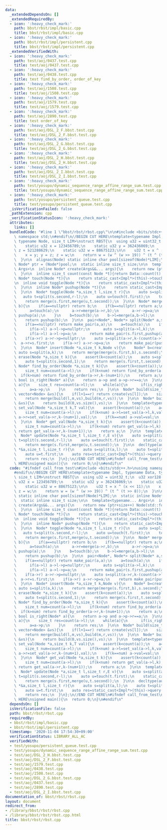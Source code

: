```yaml
---
data:
  _extendedDependsOn: []
  _extendedRequiredBy:
  - icon: ':heavy_check_mark:'
    path: bbst/rbst/impl/basic.cpp
    title: bbst/rbst/impl/basic.cpp
  - icon: ':heavy_check_mark:'
    path: bbst/rbst/impl/persistent.cpp
    title: bbst/rbst/impl/persistent.cpp
  _extendedVerifiedWith:
  - icon: ':heavy_check_mark:'
    path: test/aoj/0437.test.cpp
    title: test/aoj/0437.test.cpp
  - icon: ':heavy_check_mark:'
    path: test/aoj/0438.test.cpp
    title: test find_by_order, order_of_key
  - icon: ':heavy_check_mark:'
    path: test/aoj/1508.test.cpp
    title: test/aoj/1508.test.cpp
  - icon: ':heavy_check_mark:'
    path: test/aoj/1579.test.cpp
    title: test/aoj/1579.test.cpp
  - icon: ':heavy_check_mark:'
    path: test/aoj/2890.test.cpp
    title: test order_of_key
  - icon: ':heavy_check_mark:'
    path: test/aoj/DSL_2_F.bbst.test.cpp
    title: test/aoj/DSL_2_F.bbst.test.cpp
  - icon: ':heavy_check_mark:'
    path: test/aoj/DSL_2_G.bbst.test.cpp
    title: test/aoj/DSL_2_G.bbst.test.cpp
  - icon: ':heavy_check_mark:'
    path: test/aoj/DSL_2_H.bbst.test.cpp
    title: test/aoj/DSL_2_H.bbst.test.cpp
  - icon: ':heavy_check_mark:'
    path: test/aoj/DSL_2_I.bbst.test.cpp
    title: test/aoj/DSL_2_I.bbst.test.cpp
  - icon: ':heavy_check_mark:'
    path: test/yosupo/dynamic_sequence_range_affine_range_sum.test.cpp
    title: test/yosupo/dynamic_sequence_range_affine_range_sum.test.cpp
  - icon: ':heavy_check_mark:'
    path: test/yosupo/persistent_queue.test.cpp
    title: test/yosupo/persistent_queue.test.cpp
  _isVerificationFailed: false
  _pathExtension: cpp
  _verificationStatusIcon: ':heavy_check_mark:'
  attributes:
    links: []
  bundledCode: "#line 1 \"bbst/rbst/rbst.cpp\"\n\n#include <bits/stdc++.h>\nusing\
    \ namespace std;\n#endif\n//BEGIN CUT HERE\ntemplate<typename Impl, typename Data,\
    \ typename Node, size_t LIM>\nstruct RBST{\n  using u32 = uint32_t;\n  u32 xor128(){\n\
    \    static u32 x = 123456789;\n    static u32 y = 362436069;\n    static u32\
    \ z = 521288629;\n    static u32 w = 88675123;\n\n    u32 t = x ^ (x << 11);\n\
    \    x = y; y = z; z = w;\n    return w = (w ^ (w >> 19)) ^ (t ^ (t >> 8));\n\
    \  }\n\n  alignas(Node) static inline char pool[sizeof(Node)*LIM];\n  static inline\
    \ Node* ptr = (Node*)pool;\n  static inline size_t size;\n\n  template<typename...\
    \ Args>\n  inline Node* create(Args&&... args){\n    return new (ptr+size++) Node(std::forward<Args>(args)...);\n\
    \  }\n\n  inline size_t count(const Node *t){return Data::count(t);}\n\n  inline\
    \ Node* touch(Node *t){\n    return static_cast<Impl*>(this)->touch(t);\n  }\n\
    \n  inline void toggle(Node *t){\n    return static_cast<Impl*>(this)->toggle(t);\n\
    \  }\n\n  inline Node* pushup(Node *t){\n    return static_cast<Impl*>(this)->pushup(t);\n\
    \  }\n\n  Node* toggle(Node *a,size_t l,size_t r){\n    auto s=split(a,l);\n \
    \   auto t=split(s.second,r-l);\n    auto u=touch(t.first);\n    toggle(u);\n\
    \    return merge(s.first,merge(u,t.second));\n  }\n\n  Node* merge(Node* a,Node*\
    \ b){\n    if(a==nullptr) return b;\n    if(b==nullptr) return a;\n    if(xor128()%(count(a)+count(b))<count(a)){\n\
    \      a=touch(a);\n      a->r=merge(a->r,b);\n      a->r->p=a;\n      return\
    \ pushup(a);\n    }\n    b=touch(b);\n    b->l=merge(a,b->l);\n    b->l->p=b;\n\
    \    return pushup(b);\n  }\n\n  pair<Node*, Node*> split(Node* a,size_t k){\n\
    \    if(a==nullptr) return make_pair(a,a);\n    a=touch(a);\n    if(k<=count(a->l)){\n\
    \      if(a->l) a->l->p=nullptr;\n      auto s=split(a->l,k);\n      a->l=s.second;\n\
    \      if(a->l) a->l->p=a;\n      return make_pair(s.first,pushup(a));\n    }\n\
    \    if(a->r) a->r->p=nullptr;\n    auto s=split(a->r,k-(count(a->l)+1));\n  \
    \  a->r=s.first;\n    if(a->r) a->r->p=a;\n    return make_pair(pushup(a),s.second);\n\
    \  }\n\n  Node* insert(Node *a,size_t k,Node v){\n    Node* b=create(v);\n   \
    \ auto s=split(a,k);\n    return merge(merge(s.first,b),s.second);\n  }\n\n  Node*\
    \ erase(Node *a,size_t k){\n    assert(k<count(a));\n    auto s=split(a,k);\n\
    \    auto t=split(s.second,1);\n    return merge(s.first,t.second);\n  }\n\n \
    \ Node* find_by_order(Node *a,size_t k){\n    assert(k<count(a));\n    a=touch(a);\n\
    \    size_t num=count(a->l);\n    if(k<num) return find_by_order(a->l,k);\n  \
    \  if(k>num) return find_by_order(a->r,k-(num+1));\n    return a;\n  }\n\n  inline\
    \ bool is_right(Node* a){\n    return a->p and a->p->r==a;\n  }\n\n  size_t order_of_key(Node*\
    \ a){\n    size_t res=count(a->l);\n    while(a){\n      if(is_right(a)) res+=count(a->p->l)+1;\n\
    \      a=a->p;\n    }\n    return res;\n  }\n\n  Node* build(size_t l,size_t r,const\
    \ vector<Node> &vs){\n    if(l+1==r) return create(vs[l]);\n    size_t m=(l+r)>>1;\n\
    \    return merge(build(l,m,vs),build(m,r,vs));\n  }\n\n  Node* build(const vector<Node>\
    \ &vs){\n    return build(0,vs.size(),vs);\n  }\n\n  template<typename T>\n  Node*\
    \ set_val(Node *a,size_t k,T val){\n    assert(k<count(a));\n    a=touch(a);\n\
    \    size_t num=count(a->l);\n    if(k<num) a->l=set_val(a->l,k,val);\n    if(k>num)\
    \ a->r=set_val(a->r,k-(num+1),val);\n    if(k==num) a->val=val;\n    return pushup(a);\n\
    \  }\n\n  Node* get_val(Node *a,size_t k){\n    assert(k<count(a));\n    a=touch(a);\n\
    \    size_t num=count(a->l);\n    if(k<num) return get_val(a->l,k);\n    if(k>num)\
    \ return get_val(a->r,k-(num+1));\n    return a;\n  }\n\n  template<typename E>\n\
    \  Node* update(Node *a,size_t l,size_t r,E v){\n    auto s=split(a,l);\n    auto\
    \ t=split(s.second,r-l);\n    auto u=touch(t.first);\n    static_cast<Impl*>(this)->propagate(u,v);\n\
    \    return merge(s.first,merge(u,t.second));\n  }\n\n  decltype(auto) query(Node\
    \ *&a,size_t l,size_t r){\n    auto s=split(a,l);\n    auto t=split(s.second,r-l);\n\
    \    auto u=t.first;\n    auto res=static_cast<Impl*>(this)->query(u);\n    a=merge(s.first,merge(u,t.second));\n\
    \    return res;\n  }\n};\n//END CUT HERE\n#ifndef call_from_test\n//INSERT ABOVE\
    \ HERE\nsigned main(){\n  return 0;\n}\n#endif\n"
  code: "#ifndef call_from_test\n#include <bits/stdc++.h>\nusing namespace std;\n\
    #endif\n//BEGIN CUT HERE\ntemplate<typename Impl, typename Data, typename Node,\
    \ size_t LIM>\nstruct RBST{\n  using u32 = uint32_t;\n  u32 xor128(){\n    static\
    \ u32 x = 123456789;\n    static u32 y = 362436069;\n    static u32 z = 521288629;\n\
    \    static u32 w = 88675123;\n\n    u32 t = x ^ (x << 11);\n    x = y; y = z;\
    \ z = w;\n    return w = (w ^ (w >> 19)) ^ (t ^ (t >> 8));\n  }\n\n  alignas(Node)\
    \ static inline char pool[sizeof(Node)*LIM];\n  static inline Node* ptr = (Node*)pool;\n\
    \  static inline size_t size;\n\n  template<typename... Args>\n  inline Node*\
    \ create(Args&&... args){\n    return new (ptr+size++) Node(std::forward<Args>(args)...);\n\
    \  }\n\n  inline size_t count(const Node *t){return Data::count(t);}\n\n  inline\
    \ Node* touch(Node *t){\n    return static_cast<Impl*>(this)->touch(t);\n  }\n\
    \n  inline void toggle(Node *t){\n    return static_cast<Impl*>(this)->toggle(t);\n\
    \  }\n\n  inline Node* pushup(Node *t){\n    return static_cast<Impl*>(this)->pushup(t);\n\
    \  }\n\n  Node* toggle(Node *a,size_t l,size_t r){\n    auto s=split(a,l);\n \
    \   auto t=split(s.second,r-l);\n    auto u=touch(t.first);\n    toggle(u);\n\
    \    return merge(s.first,merge(u,t.second));\n  }\n\n  Node* merge(Node* a,Node*\
    \ b){\n    if(a==nullptr) return b;\n    if(b==nullptr) return a;\n    if(xor128()%(count(a)+count(b))<count(a)){\n\
    \      a=touch(a);\n      a->r=merge(a->r,b);\n      a->r->p=a;\n      return\
    \ pushup(a);\n    }\n    b=touch(b);\n    b->l=merge(a,b->l);\n    b->l->p=b;\n\
    \    return pushup(b);\n  }\n\n  pair<Node*, Node*> split(Node* a,size_t k){\n\
    \    if(a==nullptr) return make_pair(a,a);\n    a=touch(a);\n    if(k<=count(a->l)){\n\
    \      if(a->l) a->l->p=nullptr;\n      auto s=split(a->l,k);\n      a->l=s.second;\n\
    \      if(a->l) a->l->p=a;\n      return make_pair(s.first,pushup(a));\n    }\n\
    \    if(a->r) a->r->p=nullptr;\n    auto s=split(a->r,k-(count(a->l)+1));\n  \
    \  a->r=s.first;\n    if(a->r) a->r->p=a;\n    return make_pair(pushup(a),s.second);\n\
    \  }\n\n  Node* insert(Node *a,size_t k,Node v){\n    Node* b=create(v);\n   \
    \ auto s=split(a,k);\n    return merge(merge(s.first,b),s.second);\n  }\n\n  Node*\
    \ erase(Node *a,size_t k){\n    assert(k<count(a));\n    auto s=split(a,k);\n\
    \    auto t=split(s.second,1);\n    return merge(s.first,t.second);\n  }\n\n \
    \ Node* find_by_order(Node *a,size_t k){\n    assert(k<count(a));\n    a=touch(a);\n\
    \    size_t num=count(a->l);\n    if(k<num) return find_by_order(a->l,k);\n  \
    \  if(k>num) return find_by_order(a->r,k-(num+1));\n    return a;\n  }\n\n  inline\
    \ bool is_right(Node* a){\n    return a->p and a->p->r==a;\n  }\n\n  size_t order_of_key(Node*\
    \ a){\n    size_t res=count(a->l);\n    while(a){\n      if(is_right(a)) res+=count(a->p->l)+1;\n\
    \      a=a->p;\n    }\n    return res;\n  }\n\n  Node* build(size_t l,size_t r,const\
    \ vector<Node> &vs){\n    if(l+1==r) return create(vs[l]);\n    size_t m=(l+r)>>1;\n\
    \    return merge(build(l,m,vs),build(m,r,vs));\n  }\n\n  Node* build(const vector<Node>\
    \ &vs){\n    return build(0,vs.size(),vs);\n  }\n\n  template<typename T>\n  Node*\
    \ set_val(Node *a,size_t k,T val){\n    assert(k<count(a));\n    a=touch(a);\n\
    \    size_t num=count(a->l);\n    if(k<num) a->l=set_val(a->l,k,val);\n    if(k>num)\
    \ a->r=set_val(a->r,k-(num+1),val);\n    if(k==num) a->val=val;\n    return pushup(a);\n\
    \  }\n\n  Node* get_val(Node *a,size_t k){\n    assert(k<count(a));\n    a=touch(a);\n\
    \    size_t num=count(a->l);\n    if(k<num) return get_val(a->l,k);\n    if(k>num)\
    \ return get_val(a->r,k-(num+1));\n    return a;\n  }\n\n  template<typename E>\n\
    \  Node* update(Node *a,size_t l,size_t r,E v){\n    auto s=split(a,l);\n    auto\
    \ t=split(s.second,r-l);\n    auto u=touch(t.first);\n    static_cast<Impl*>(this)->propagate(u,v);\n\
    \    return merge(s.first,merge(u,t.second));\n  }\n\n  decltype(auto) query(Node\
    \ *&a,size_t l,size_t r){\n    auto s=split(a,l);\n    auto t=split(s.second,r-l);\n\
    \    auto u=t.first;\n    auto res=static_cast<Impl*>(this)->query(u);\n    a=merge(s.first,merge(u,t.second));\n\
    \    return res;\n  }\n};\n//END CUT HERE\n#ifndef call_from_test\n//INSERT ABOVE\
    \ HERE\nsigned main(){\n  return 0;\n}\n#endif\n"
  dependsOn: []
  isVerificationFile: false
  path: bbst/rbst/rbst.cpp
  requiredBy:
  - bbst/rbst/impl/basic.cpp
  - bbst/rbst/impl/persistent.cpp
  timestamp: '2020-11-04 17:54:30+09:00'
  verificationStatus: LIBRARY_ALL_AC
  verifiedWith:
  - test/yosupo/persistent_queue.test.cpp
  - test/yosupo/dynamic_sequence_range_affine_range_sum.test.cpp
  - test/aoj/DSL_2_H.bbst.test.cpp
  - test/aoj/DSL_2_F.bbst.test.cpp
  - test/aoj/1579.test.cpp
  - test/aoj/0438.test.cpp
  - test/aoj/1508.test.cpp
  - test/aoj/DSL_2_G.bbst.test.cpp
  - test/aoj/0437.test.cpp
  - test/aoj/2890.test.cpp
  - test/aoj/DSL_2_I.bbst.test.cpp
documentation_of: bbst/rbst/rbst.cpp
layout: document
redirect_from:
- /library/bbst/rbst/rbst.cpp
- /library/bbst/rbst/rbst.cpp.html
title: bbst/rbst/rbst.cpp
---
```

